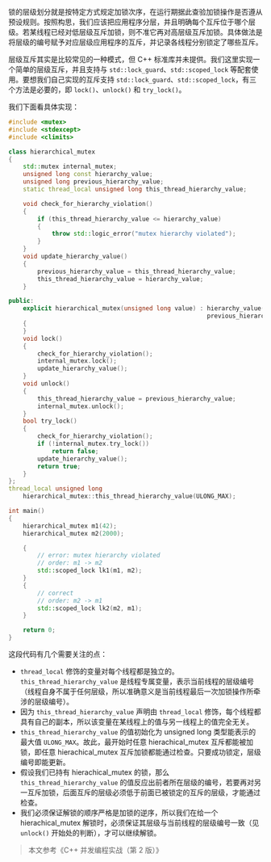 
锁的层级划分就是按特定方式规定加锁次序，在运行期据此查验加锁操作是否遵从预设规则。按照构思，我们应该把应用程序分层，并且明确每个互斥位于哪个层级。若某线程已经对低层级互斥加锁，则不准它再对高层级互斥加锁。具体做法是将层级的编号赋予对应层级应用程序的互斥，并记录各线程分别锁定了哪些互斥。

层级互斥其实是比较常见的一种模式，但 C++ 标准库并未提供。我们这里实现一个简单的层级互斥，并且支持与 `std::lock_guard`、`std::scoped_lock` 等配套使用。要想我们自己实现的互斥支持 `std::lock_guard`、`std::scoped_lock`，有三个方法是必要的，即 `lock()`、`unlock()` 和 `try_lock()`。

我们下面看具体实现：

```cpp
#include <mutex>
#include <stdexcept>
#include <climits>

class hierarchical_mutex
{
    std::mutex internal_mutex;
    unsigned long const hierarchy_value;
    unsigned long previous_hierarchy_value;
    static thread_local unsigned long this_thread_hierarchy_value;

    void check_for_hierarchy_violation()
    {
        if (this_thread_hierarchy_value <= hierarchy_value)
        {
            throw std::logic_error("mutex hierarchy violated");
        }
    }
    void update_hierarchy_value()
    {
        previous_hierarchy_value = this_thread_hierarchy_value;
        this_thread_hierarchy_value = hierarchy_value;
    }

public:
    explicit hierarchical_mutex(unsigned long value) : hierarchy_value(value),
                                                       previous_hierarchy_value(0)
    {
    }
    void lock()
    {
        check_for_hierarchy_violation();
        internal_mutex.lock();
        update_hierarchy_value();
    }
    void unlock()
    {
        this_thread_hierarchy_value = previous_hierarchy_value;
        internal_mutex.unlock();
    }
    bool try_lock()
    {
        check_for_hierarchy_violation();
        if (!internal_mutex.try_lock())
            return false;
        update_hierarchy_value();
        return true;
    }
};
thread_local unsigned long
    hierarchical_mutex::this_thread_hierarchy_value(ULONG_MAX);

int main()
{
    hierarchical_mutex m1(42);
    hierarchical_mutex m2(2000);

    {
        // error: mutex hierarchy violated
        // order: m1 -> m2
        std::scoped_lock lk1(m1, m2);
    }
    {
        // correct
        // order: m2 -> m1
        std::scoped_lock lk2(m2, m1);
    }

    return 0;
}

```

这段代码有几个需要关注的点：

* `thread_local` 修饰的变量对每个线程都是独立的。`this_thread_hierarchy_value` 是线程专属变量，表示当前线程的层级编号（线程自身不属于任何层级，所以准确意义是当前线程最后一次加锁操作所牵涉的层级编号）。
* 因为 `this_thread_hierarchy_value` 声明由 `thread_local` 修饰，每个线程都具有自己的副本，所以该变量在某线程上的值与另一线程上的值完全无关。
* `this_thread_hierarchy_value` 的值初始化为 unsigned long 类型能表示的最大值 `ULONG_MAX`。故此，最开始时任意 hierachical_mutex 互斥都能被加锁，即任意 hierachical_mutex 互斥加锁都能通过检查。只要成功锁定，层级编号即能更新。
* 假设我们已持有 hierachical_mutex 的锁，那么 `this_thread_hierarchy_value` 的值反应出前者所在层级的编号，若要再对另一互斥加锁，后面互斥的层级必须低于前面已被锁定的互斥的层级，才能通过检查。
* 我们必须保证解锁的顺序严格是加锁的逆序，所以我们在给一个 hierachical_mutex 解锁时，必须保证其层级与当前线程的层级编号一致（见 `unlock()` 开始处的判断），才可以继续解锁。


>本文参考《C++ 并发编程实战（第 2 版）》